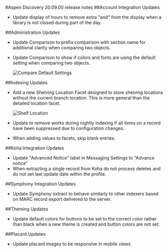 #Aspen Discovery 20.09.00 release notes
##Account Integration Updates
- Update display of hours to remove extra "and" from the display when a library is not closed during part of the day.

##Administration Updates
- Update Comparison to prefix comparison with section name for additional clarity when comparing two objects.
- Update Comparison to show if colors and fonts are using the default setting when comparing two objects.

  ![Compare Default Settings](/release_notes/images/20_09_00_admin_compare_default.png)

##Indexing Updates
- Add a new Shelving Location Facet designed to store shelving locations without the current branch location.  This is more general than the detailed location facet.

  ![Shelf Location](/release_notes/images/20_09_00_shelf_location.png)
- Update to remove works during nightly indexing if all items on a record have been suppressed due to configuration changes. 
- When adding values to facets, skip blank entries.

##Koha Integration Updates
- Update "Advanced Notice" label in Messaging Settings to "Advance notice"
- When extracting a single record from Koha do not process deletes and do not set last update date within the profile. 

##Symphony Integration Updates
- Update Symphony extract to behave similarly to other indexers based on MARC record export delivered to the server.

##Theming Updates
- Update default colors for buttons to be set to the correct color rather than black when a new theme is created and button colors are not set.

##Placard Updates
- Update placard images to be responsive in mobile views